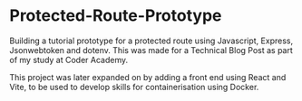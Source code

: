 # Protected-Route-Prototype
Building a tutorial prototype for a protected route using Javascript, Express, Jsonwebtoken and dotenv. This was made for a Technical Blog Post as part of my study at Coder Academy. 

This project was later expanded on by adding a front end using React and Vite, to be used to develop skills for containerisation using Docker. 